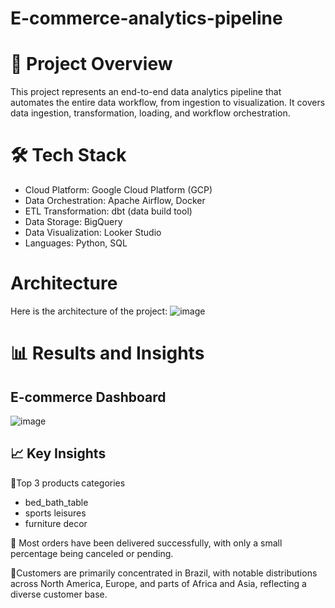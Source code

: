 # E-commerce-analytics-pipeline 
 
# 🚀 Project Overview

This project represents an end-to-end data analytics pipeline that automates the entire data workflow, from ingestion to visualization. It covers data ingestion, transformation, loading, and workflow orchestration.

# 🛠️ Tech Stack

- Cloud Platform: Google Cloud Platform (GCP)
- Data Orchestration: Apache Airflow, Docker
- ETL Transformation: dbt (data build tool)
- Data Storage: BigQuery
- Data Visualization: Looker Studio
- Languages: Python, SQL

#  Architecture

Here is the architecture of the project:
![image](https://github.com/user-attachments/assets/4068199f-3019-4c38-ad30-08762d2b89e6)




# 📊 Results and Insights

##  E-commerce Dashboard
![image](https://github.com/user-attachments/assets/d955daae-6564-4ac3-9f0f-c34746a2e017)

##  📈 Key Insights
📍Top 3 products categories 
- bed_bath_table
- sports leisures
- furniture decor
  
📍 Most orders have been delivered successfully, with only a small percentage being canceled or pending.

📍Customers are primarily concentrated in Brazil, with notable distributions across North America, Europe, and parts of Africa and Asia, reflecting a diverse customer base.





